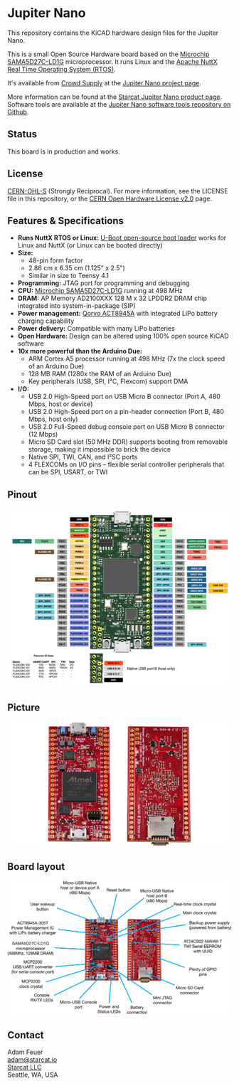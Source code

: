 # Jupiter Nano

This repository contains the KiCAD hardware design files for the Jupiter Nano.

This is a small Open Source Hardware board based on the [Microchip
SAMA5D27C-LD1G](https://www.microchip.com/en-us/product/ATSAMA5D27) microprocessor. It runs Linux and the [Apache NuttX
Real Time Operating System (RTOS)](https://nuttx.apache.org/).

It's available from [Crowd Supply](https://www.crowdsupply.com/) at the [Jupiter Nano project
page](https://www.crowdsupply.com/starcat/jupiter-nano).

More information can be found at the [Starcat Jupiter Nano product page](https://www.starcat.io/products/jupiter-nano/).
Software tools are available at the [Jupiter Nano software tools repository on
Github](https://github.com/starcat-io/jupiter-nano-tools).

## Status

This board is in production and works. 

## License

[CERN-OHL-S](https://ohwr.org/cern_ohl_w_v2.txt) (Strongly Reciprocal). For more information, see the LICENSE file in
this repository, or the [CERN Open Hardware License v2.0](https://ohwr.org/cernohl) page.

## Features & Specifications

- **Runs NuttX RTOS or Linux:** [U-Boot open-source boot loader](https://www.denx.de/wiki/U-Boot) works for Linux and NuttX (or Linux can be booted directly)
- **Size:**
  - 48-pin form factor
  - 2.86 cm x 6.35 cm (1.125" x 2.5")
  - Similar in size to Teensy 4.1
- **Programming:** JTAG port for programming and debugging
- **CPU:** [Microchip SAMA5D27C-LD1G](https://www.qorvo.com/products/p/ACT8945A) running at 498 MHz
- **DRAM:** AP Memory AD2100XXX 128 M x 32 LPDDR2 DRAM chip integrated into system-in-package (SIP)
- **Power management:** [Qorvo ACT8945A](https://www.qorvo.com/products/p/ACT8945A) with integrated LiPo battery charging capability
- **Power delivery:** Compatible with many LiPo batteries
- **Open Hardware:** Design can be altered using 100% open source KiCAD software
- **10x more powerful than the Arduino Due:**
  - ARM Cortex A5 processor running at 498 MHz (7x the clock speed of an Arduino Due)
  - 128 MB RAM (1280x the RAM of an Arduino Due)
  - Key peripherals (USB, SPI, I²C, Flexcom) support DMA
- **I/O:**
  - USB 2.0 High-Speed port on USB Micro B connector (Port A, 480 Mbps, host or device)
  - USB 2.0 High-Speed port on a pin-header connection (Port B, 480 Mbps, host only)
  - USB 2.0 Full-Speed debug console port on USB Micro B connector (12 Mbps)
  - Micro SD Card slot (50 MHz DDR) supports booting from removable storage, making it impossible to brick the device
  - Native SPI, TWI, CAN, and I²SC ports
  - 4 FLEXCOMs on I/O pins – flexible serial controller peripherals that can be SPI, USART, or TWI

## Pinout

<img src="docs/jupiter-nano-pinout.jpg" width="700" />

## Picture

<img src="docs/jupiter-nano-front-back.jpg" width="700" />

## Board layout

<img src="docs/jupiter-nano-board-layout-diagram.jpg" width="700" />

## Contact

Adam Feuer <br>
adam@starcat.io <br>
[Starcat LLC](https://starcat.io) <br>
Seattle, WA, USA <br>

